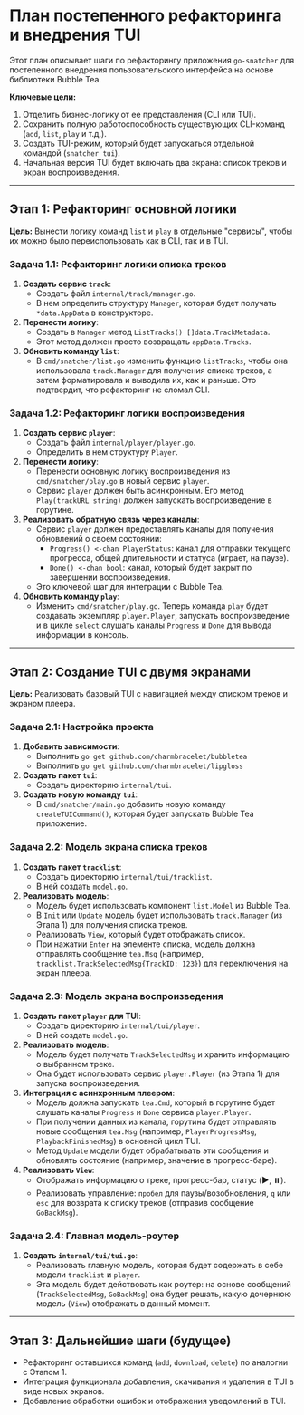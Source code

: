 # План постепенного рефакторинга и внедрения TUI

Этот план описывает шаги по рефакторингу приложения `go-snatcher` для постепенного внедрения пользовательского интерфейса на основе библиотеки Bubble Tea.

**Ключевые цели:**
1.  Отделить бизнес-логику от ее представления (CLI или TUI).
2.  Сохранить полную работоспособность существующих CLI-команд (`add`, `list`, `play` и т.д.).
3.  Создать TUI-режим, который будет запускаться отдельной командой (`snatcher tui`).
4.  Начальная версия TUI будет включать два экрана: список треков и экран воспроизведения.

---

## Этап 1: Рефакторинг основной логики

**Цель:** Вынести логику команд `list` и `play` в отдельные "сервисы", чтобы их можно было переиспользовать как в CLI, так и в TUI.

### Задача 1.1: Рефакторинг логики списка треков

1.  **Создать сервис `track`**:
    *   Создать файл `internal/track/manager.go`.
    *   В нем определить структуру `Manager`, которая будет получать `*data.AppData` в конструкторе.
2.  **Перенести логику**:
    *   Создать в `Manager` метод `ListTracks() []data.TrackMetadata`.
    *   Этот метод должен просто возвращать `appData.Tracks`.
3.  **Обновить команду `list`**:
    *   В `cmd/snatcher/list.go` изменить функцию `listTracks`, чтобы она использовала `track.Manager` для получения списка треков, а затем форматировала и выводила их, как и раньше. Это подтвердит, что рефакторинг не сломал CLI.

### Задача 1.2: Рефакторинг логики воспроизведения

1.  **Создать сервис `player`**:
    *   Создать файл `internal/player/player.go`.
    *   Определить в нем структуру `Player`.
2.  **Перенести логику**:
    *   Перенести основную логику воспроизведения из `cmd/snatcher/play.go` в новый сервис `player`.
    *   Сервис `player` должен быть асинхронным. Его метод `Play(trackURL string)` должен запускать воспроизведение в горутине.
3.  **Реализовать обратную связь через каналы**:
    *   Сервис `player` должен предоставлять каналы для получения обновлений о своем состоянии:
        *   `Progress() <-chan PlayerStatus`: канал для отправки текущего прогресса, общей длительности и статуса (играет, на паузе).
        *   `Done() <-chan bool`: канал, который будет закрыт по завершении воспроизведения.
    *   Это ключевой шаг для интеграции с Bubble Tea.
4.  **Обновить команду `play`**:
    *   Изменить `cmd/snatcher/play.go`. Теперь команда `play` будет создавать экземпляр `player.Player`, запускать воспроизведение и в цикле `select` слушать каналы `Progress` и `Done` для вывода информации в консоль.

---

## Этап 2: Создание TUI с двумя экранами

**Цель:** Реализовать базовый TUI с навигацией между списком треков и экраном плеера.

### Задача 2.1: Настройка проекта

1.  **Добавить зависимости**:
    *   Выполнить `go get github.com/charmbracelet/bubbletea`
    *   Выполнить `go get github.com/charmbracelet/lipgloss`
2.  **Создать пакет `tui`**:
    *   Создать директорию `internal/tui`.
3.  **Создать новую команду `tui`**:
    *   В `cmd/snatcher/main.go` добавить новую команду `createTUICommand()`, которая будет запускать Bubble Tea приложение.

### Задача 2.2: Модель экрана списка треков

1.  **Создать пакет `tracklist`**:
    *   Создать директорию `internal/tui/tracklist`.
    *   В ней создать `model.go`.
2.  **Реализовать модель**:
    *   Модель будет использовать компонент `list.Model` из Bubble Tea.
    *   В `Init` или `Update` модель будет использовать `track.Manager` (из Этапа 1) для получения списка треков.
    *   Реализовать `View`, который будет отображать список.
    *   При нажатии `Enter` на элементе списка, модель должна отправлять сообщение `tea.Msg` (например, `tracklist.TrackSelectedMsg{TrackID: 123}`) для переключения на экран плеера.

### Задача 2.3: Модель экрана воспроизведения

1.  **Создать пакет `player` для TUI**:
    *   Создать директорию `internal/tui/player`.
    *   В ней создать `model.go`.
2.  **Реализовать модель**:
    *   Модель будет получать `TrackSelectedMsg` и хранить информацию о выбранном треке.
    *   Она будет использовать сервис `player.Player` (из Этапа 1) для запуска воспроизведения.
3.  **Интеграция с асинхронным плеером**:
    *   Модель должна запускать `tea.Cmd`, который в горутине будет слушать каналы `Progress` и `Done` сервиса `player.Player`.
    *   При получении данных из канала, горутина будет отправлять новые сообщения `tea.Msg` (например, `PlayerProgressMsg`, `PlaybackFinishedMsg`) в основной цикл TUI.
    *   Метод `Update` модели будет обрабатывать эти сообщения и обновлять состояние (например, значение в прогресс-баре).
4.  **Реализовать `View`**:
    *   Отображать информацию о треке, прогресс-бар, статус (▶️, ⏸️).
    *   Реализовать управление: `пробел` для паузы/возобновления, `q` или `esc` для возврата к списку треков (отправив сообщение `GoBackMsg`).

### Задача 2.4: Главная модель-роутер

1.  **Создать `internal/tui/tui.go`**:
    *   Реализовать главную модель, которая будет содержать в себе модели `tracklist` и `player`.
    *   Эта модель будет действовать как роутер: на основе сообщений (`TrackSelectedMsg`, `GoBackMsg`) она будет решать, какую дочернюю модель (`View`) отображать в данный момент.

---

## Этап 3: Дальнейшие шаги (будущее)

*   Рефакторинг оставшихся команд (`add`, `download`, `delete`) по аналогии с Этапом 1.
*   Интеграция функционала добавления, скачивания и удаления в TUI в виде новых экранов.
*   Добавление обработки ошибок и отображения уведомлений в TUI.